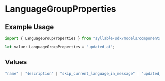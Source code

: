 # LanguageGroupProperties

## Example Usage

```typescript
import { LanguageGroupProperties } from "syllable-sdk/models/components";

let value: LanguageGroupProperties = "updated_at";
```

## Values

```typescript
"name" | "description" | "skip_current_language_in_message" | "updated_at" | "last_updated_by"
```